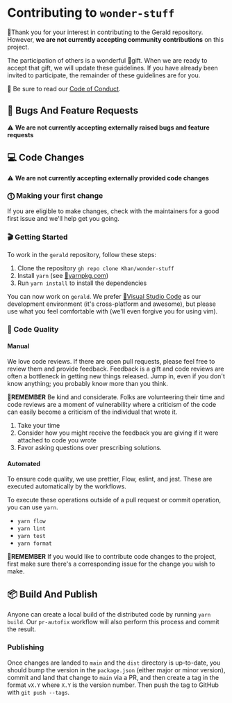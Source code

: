 # Contributing to `wonder-stuff`

🙇Thank you for your interest in contributing to the Gerald repository. However, **we are not currently accepting community contributions** on this project.

The participation of others is a wonderful 🎁gift. When we are ready to accept that gift, we will update these guidelines.
If you have already been invited to participate, the remainder of these guidelines are for you.

📖 Be sure to read our [Code of Conduct](https://github.com/Khan/gerald/blob/main/CODE_OF_CONDUCT.md).

## 🛑 Bugs And Feature Requests

⚠️ **We are not currently accepting externally raised bugs and feature requests**

## 💻 Code Changes

⚠️ **We are not currently accepting externally provided code changes**

### ⓵ Making your first change

If you are eligible to make changes, check with the maintainers for a good first issue and we'll help get you going.

### 🎬 Getting Started

To work in the `gerald` repository, follow these steps:

1. Clone the repository
   `gh repo clone Khan/wonder-stuff`
2. Install `yarn` (see [🔗yarnpkg.com](https://yarnpkg.com))
3. Run `yarn install` to install the dependencies

You can now work on `gerald`. We prefer [🔗Visual Studio Code](https://code.visualstudio.com/) as our development environment (it's cross-platform and awesome), but please use what you feel comfortable with (we'll even forgive you for using vim).

### 🧪 Code Quality

#### Manual

We love code reviews. If there are open pull requests, please feel free to review them and provide feedback. Feedback is a gift and code reviews are often a bottleneck in getting new things released. Jump in, even if you don't know anything; you probably know more than you think.

💭**REMEMBER** Be kind and considerate. Folks are volunteering their time and code reviews are a moment of vulnerability where a criticism of the code can easily become a criticism of the individual that wrote it.

1. Take your time
2. Consider how you might receive the feedback you are giving if it were attached to code you wrote
3. Favor asking questions over prescribing solutions.

#### Automated

To ensure code quality, we use prettier, Flow, eslint, and jest. These are executed automatically by the workflows.

To execute these operations outside of a pull request or commit operation, you can use `yarn`.

- `yarn flow`
- `yarn lint`
- `yarn test`
- `yarn format`

💭**REMEMBER** If you would like to contribute code changes to the project, first make sure there's a corresponding issue for the change you wish to make.

## 📦 Build And Publish

Anyone can create a local build of the distributed code by running `yarn build`. Our `pr-autofix` workflow will also perform this process and commit the result.

### Publishing

Once changes are landed to `main` and the `dist` directory is up-to-date, you should bump the version in the `package.json` (either major or minor version), commit and land that change to `main` via a PR, and then create a tag in the format `vX.Y` where `X.Y` is the version number. Then push the tag to GitHub with `git push --tags`.
